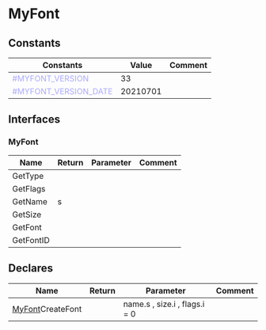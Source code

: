 
# MyFont

## Constants

|Constants|Value|Comment|
| --- | --- | --- |
|<span style="color:#AAAAFF">\#MYFONT\_VERSION</span>| 33||
|<span style="color:#AAAAFF">\#MYFONT\_VERSION\_DATE</span>| 20210701||


## Interfaces


### MyFont
|Name|Return|Parameter|Comment|
| --- | --- | --- | --- |
|GetType||||
|GetFlags||||
|GetName|s|||
|GetSize||||
|GetFont||||
|GetFontID||||


## Declares

|Name|Return|Parameter|Comment|
| --- | --- | --- | --- |
|[MyFont](#MyFont)CreateFont||name.s , size.i , flags.i = 0||


